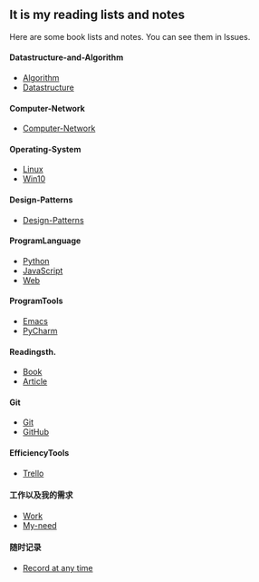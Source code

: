 ## It is my reading lists and notes

 Here are some book lists and notes.
 You can see them in Issues.

#### Datastructure-and-Algorithm
* [Algorithm](https://github.com/Gaotianhe/Readinglist/labels/Algorithm)
* [Datastructure](https://github.com/Gaotianhe/Readinglist/labels/Datastructure)

#### Computer-Network
* [Computer-Network](https://github.com/Gaotianhe/Readinglist/labels/Computer-Network)

#### Operating-System
* [Linux](https://github.com/Gaotianhe/Readinglist/labels/Linux)
* [Win10](https://github.com/Gaotianhe/Readinglist/labels/Win10)

#### Design-Patterns
* [Design-Patterns](https://github.com/Gaotianhe/Readinglist/labels/Design-Patterns)

#### ProgramLanguage
* [Python](https://github.com/Gaotianhe/Readinglist/labels/Python)
* [JavaScript](https://github.com/Gaotianhe/Readinglist/labels/JavaScript)
* [Web](https://github.com/Gaotianhe/Readinglist/labels/Web)

#### ProgramTools
* [Emacs](https://github.com/Gaotianhe/Readinglist/labels/Emacs)
* [PyCharm](https://github.com/Gaotianhe/Readinglist/labels/PyCharm)

#### Readingsth.
* [Book](https://github.com/Gaotianhe/Readinglist/labels/Book)
* [Article](https://github.com/Gaotianhe/Readinglist/labels/Article)

#### Git
* [Git](https://github.com/Gaotianhe/Readinglist/labels/Git)
* [GitHub](https://github.com/Gaotianhe/Readinglist/labels/GitHub)

#### EfficiencyTools
* [Trello](https://github.com/Gaotianhe/Readinglist/labels/Trello)

#### 工作以及我的需求
* [Work](https://github.com/Gaotianhe/Readinglist/labels/Work)
* [My-need](https://github.com/Gaotianhe/Readinglist/labels/My-need)

#### 随时记录
* [Record at any time](https://github.com/Gaotianhe/Readinglist/labels/Record%20at%20any%20time)
